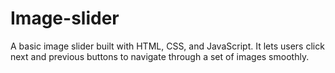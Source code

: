 # Image-slider
A basic image slider built with HTML, CSS, and JavaScript. It lets users click next and previous buttons to navigate through a set of images smoothly.
